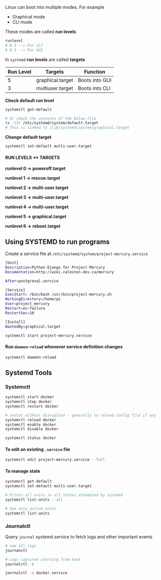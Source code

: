 Linux can boot into multiple modes. For example

- Graphical mode
- CLI mode

These modes are called **run levels**

```bash
runlevel
# N 3 --> For CLI
# N 5 --> For GUI
```

In `systemd` **run levels** are called **targets**

| Run Level | Targets          | Function       |
| --------- | ---------------- | -------------- |
| 5         | graphical.target | Boots into GUI |
| 3         | multiuser.target | Boots into CLI |

**Check default run level**

```bash
systemctl get-default

# Or check the contents of the below file
ls -ltr /etc/systemd/system/default.target
# This is linked to /lib/systemd/system/graphical.target
```

**Change default target**

```bash
systemctl set-default multi-user.target
```

#### RUN LEVELS <-> TARGETS

**runlevel 0 -> poweroff.target**

**runlevel 1 -> rescue.target**

**runlevel 2 -> multi-user.target**

**runlevel 3 -> multi-user.target**

**runlevel 4 -> multi-user.target**

**runlevel 5 -> graphical.target**

**runlevel 6 -> reboot.target**

## Using SYSTEMD to run programs

Create a service file at `/etc/systemd/system/project-mercury.service`

```bash
[Unit]
Description=Python Django for Project Mercury
Documentation=http://wiki.caleston-dev.ca/mercury

After=postgresql.service

[Service]
ExecStart= /bin/bash /usr/bin/project-mercury.sh
WorkingDirectory=/home/pi
User=project_mercury
Restart=on-failure
RestartSec=10

[Install]
WantedBy=graphical.target
```

```bash
systemctl start project-mercury.service
```

#### Run `daemon-reload` whenever service definition changes

```bash
systemctl daemon-reload
```

## Systemd Tools

### Systemctl

```bash
systemctl start docker
systemctl stop docker
systemctl restart docker

# restat without disruption - generally to reload config file if any
systemctl reload docker
systemctl enable docker
systemctl disable docker

systemctl status docker
```

#### To edit an existing `.service` file

```bash
systemctl edit project-mercury.service --full
```

#### To manage state

```bash
systemctl get-default
systemctl set-default multi-user.target

# Prints all units in all states attempted by systemd
systemctl list-units --all

# See only active units
systemctl list-units
```

### Journalctl

Query `journal` systemd service to fetch logs and other important events

```bash
# see all logs
journanctl 

# Logs captured starting from boot
journalctl -b

journalctl -u docker.service
```

